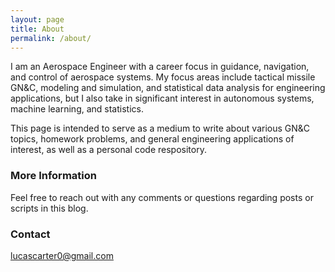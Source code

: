 ```yaml
---
layout: page
title: About
permalink: /about/
---
```


I am an Aerospace Engineer with a career focus in guidance, navigation, and control of aerospace systems. My focus areas include tactical missile GN&C, modeling and simulation, and statistical data analysis for engineering applications, but I also take in significant interest in autonomous systems, machine learning, and statistics.

This page is intended to serve as a medium to write about various GN&C topics, homework problems, and general engineering applications of interest, as well as a personal code respository.

### More Information

Feel free to reach out with any comments or questions regarding posts or scripts in this blog.

### Contact

[lucascarter0@gmail.com](mailto:lucascarter0@gmail.com)
